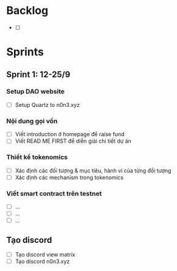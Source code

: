 # Backlog
- [  ]


# Sprints
## Sprint 1: 12-25/9
### Setup DAO  website 
- [ ] Setup Quartz to n0n3.xyz 

### Nội dung gọi vốn 
- [ ] Viết introduction ở homepage để raise fund 
- [ ] Viết READ ME FIRST để diễn giải chi tiết dự án 

### Thiết kế tokenomics
- [ ] Xác định các đối tượng & mục tiêu, hành vi của từng đối tượng 
- [ ] Xác định các mechanism trong tokenomics 

### Viết smart contract trên testnet 
- [ ] ...
- [ ] ...
- [ ] ...

## Tạo discord 
- [ ] Tạo discord view matrix
- [ ] Tạo discord n0n3.xyz 
